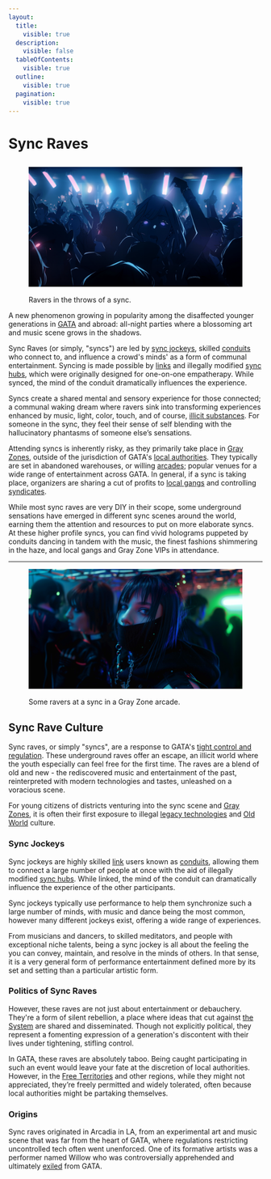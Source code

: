 ```yaml
---
layout:
  title:
    visible: true
  description:
    visible: false
  tableOfContents:
    visible: true
  outline:
    visible: true
  pagination:
    visible: true
---
```


# Sync Raves

##

<figure><img src="../../../.gitbook/assets/syncraves.png" alt="" width="563"><figcaption><p>Ravers in the throws of a sync.</p></figcaption></figure>

A new phenomenon growing in popularity among the disaffected younger generations in [GATA](../) and abroad: all-night parties where a blossoming art and music scene grows in the shadows.

Sync Raves (or simply, "syncs") are led by [sync jockeys](sync-raves.md#sync-jockeys), skilled [conduits](../../../overview/science-and-tech/links.md#conduits) who connect to, and influence a crowd's minds' as a form of communal entertainment. Syncing is made possible by [links](../../../overview/science-and-tech/links.md) and illegally modified [sync hubs](../../../overview/science-and-tech/sync-hubs.md), which were originally designed for one-on-one empatherapy. While synced, the mind of the conduit dramatically influences the experience.

Syncs create a shared mental and sensory experience for those connected; a communal waking dream where ravers sink into transforming experiences enhanced by music, light, color, touch, and of course, [illicit substances](recreational-drugs.md). For someone in the sync, they feel their sense of self blending with the hallucinatory phantasms of someone else’s sensations.

Attending syncs is inherently risky, as they primarily take place in [Gray Zones](../politics/gray-zones.md), outside of the jurisdiction of GATA's [local authorities](../law-and-order/local-authority.md). They typically are set in abandoned warehouses, or willing [arcades](arcades.md); popular venues for a wide range of entertainment across GATA. In general, if a sync is taking place, organizers are sharing a cut of profits to [local gangs](../criminal-element/gangs.md) and controlling [syndicates](../criminal-element/syndicates.md).

While most sync raves are very DIY in their scope, some underground sensations have emerged in different sync scenes around the world, earning them the attention and resources to put on more elaborate syncs. At these higher profile syncs, you can find vivid holograms puppeted by conduits dancing in tandem with the music, the finest fashions shimmering in the haze, and local gangs and Gray Zone VIPs in attendance.

***

<figure><img src="../../../.gitbook/assets/ravescene_02 (1).png" alt="" width="563"><figcaption><p>Some ravers at a sync in a Gray Zone arcade.</p></figcaption></figure>

## **Sync Rave Culture**

Sync raves, or simply "syncs", are a response to GATA's [tight control and regulation](../politics/new-dawn-accords.md). These underground raves offer an escape, an illicit world where the youth especially can feel free for the first time. The raves are a blend of old and new - the rediscovered music and entertainment of the past, reinterpreted with modern technologies and tastes, unleashed on a voracious scene.

For young citizens of districts venturing into the sync scene and [Gray Zones](../politics/gray-zones.md), it is often their first exposure to illegal [legacy technologies](../../../overview/science-and-tech/tech-regulation.md) and [Old World](../../../overview/history/the-old-world.md) culture.

### Sync Jockeys

Sync jockeys are highly skilled [link](../../../overview/science-and-tech/links.md) users known as [conduits](../../../overview/science-and-tech/links.md#conduits), allowing them to connect a large number of people at once with the aid of illegally modified [sync hubs](../../../overview/science-and-tech/sync-hubs.md). While linked, the mind of the conduit can dramatically influence the experience of the other participants.

Sync jockeys typically use performance to help them synchronize such a large number of minds, with music and dance being the most common, however many different jockeys exist, offering a wide range of experiences.&#x20;

From musicians and dancers, to skilled meditators, and people with exceptional niche talents, being a sync jockey is all about the feeling the you can convey, maintain, and resolve in the minds of others. In that sense, it is a very general form of performance entertainment defined more by its set and setting than a particular artistic form.

### Politics of Sync Raves

However, these raves are not just about entertainment or debauchery. They're a form of silent rebellion, a place where ideas that cut against [the System](../politics/the-system.md) are shared and disseminated. Though not explicitly political, they represent a fomenting expression of a generation's discontent with their lives under tightening, stifling control.

In GATA, these raves are absolutely taboo. Being caught participating in such an event would leave your fate at the discretion of local authorities. However, in the [Free Territories](../../free-territories/) and other regions, while they might not appreciated, they’re freely permitted and widely tolerated, often because local authorities might be partaking themselves.

### Origins

Sync raves originated in Arcadia in LA, from an experimental art and music scene that was far from the heart of GATA, where regulations restricting uncontrolled tech often went unenforced. One of its formative artists was a performer named Willow who was controversially apprehended and ultimately [exiled](../law-and-order/exile.md) from GATA.
